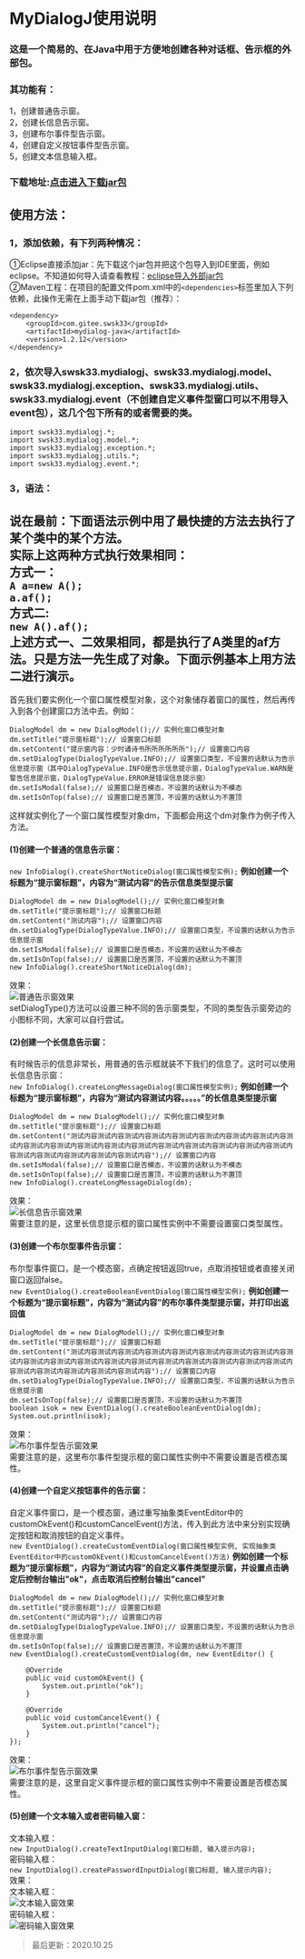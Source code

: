 # MyDialogJ使用说明
### 这是一个简易的、在Java中用于方便地创建各种对话框、告示框的外部包。
### 其功能有：
1，创建普通告示窗。<br>
2，创建长信息告示窗。<br>
3，创建布尔事件型告示窗。<br>
4，创建自定义按钮事件型告示窗。<br>
5，创建文本信息输入框。<br>
### 下载地址:[点击进入下载jar包](https://gitee.com/swsk33/MyDialogJ/releases)
## 使用方法：
### 1，添加依赖，有下列两种情况：
①Eclipse直接添加jar：先下载这个jar包并把这个包导入到IDE里面，例如eclipse。不知道如何导入请查看教程：[eclipse导入外部jar包](https://blog.csdn.net/czbqoo01/article/details/72803450)<br>
②Maven工程：在项目的配置文件pom.xml中的```<dependencies>```标签里加入下列依赖，此操作无需在上面手动下载jar包（推荐）：<br>
```
<dependency>
	<groupId>com.gitee.swsk33</groupId>
	<artifactId>mydialog-java</artifactId>
	<version>1.2.12</version>
</dependency>
```
### 2，依次导入swsk33.mydialogj、swsk33.mydialogj.model、swsk33.mydialogj.exception、swsk33.mydialogj.utils、swsk33.mydialogj.event（不创建自定义事件型窗口可以不用导入event包），这几个包下所有的或者需要的类。
```
import swsk33.mydialogj.*;
import swsk33.mydialogj.model.*;
import swsk33.mydialogj.exception.*;
import swsk33.mydialogj.utils.*;
import swsk33.mydialogj.event.*;
```
### 3，语法：
**说在最前：下面语法示例中用了最快捷的方法去执行了某个类中的某个方法。**<br>
**实际上这两种方式执行效果相同：**<br>
**方式一：**<br>
```A a=new A();```<br>
```a.af();```<br>
**方式二:**<br>
```new A().af();```<br>
**上述方式一、二效果相同，都是执行了A类里的af方法。只是方法一先生成了对象。下面示例基本上用方法二进行演示。**<br>
--------------------------------------------------------------------------------------------------------------------
首先我们要实例化一个窗口属性模型对象，这个对象储存着窗口的属性，然后再传入到各个创建窗口方法中去。例如：<br>
```
DialogModel dm = new DialogModel();// 实例化窗口模型对象
dm.setTitle("提示窗标题");// 设置窗口标题
dm.setContent("提示窗内容：少时诵诗书所所所所所所");// 设置窗口内容
dm.setDialogType(DialogTypeValue.INFO);// 设置窗口类型，不设置的话默认为告示信息提示窗（其中DialogTypeValue.INFO是告示信息提示窗，DialogTypeValue.WARN是警告信息提示窗，DialogTypeValue.ERROR是错误信息提示窗）
dm.setIsModal(false);// 设置窗口是否模态，不设置的话默认为不模态
dm.setIsOnTop(false);// 设置窗口是否置顶，不设置的话默认为不置顶
```
这样就实例化了一个窗口属性模型对象dm，下面都会用这个dm对象作为例子传入方法。<br>
#### (1)创建一个普通的信息告示窗：
```new InfoDialog().createShortNoticeDialog(窗口属性模型实例);```
**例如创建一个标题为“提示窗标题”，内容为“测试内容”的告示信息类型提示窗**
```
DialogModel dm = new DialogModel();// 实例化窗口模型对象
dm.setTitle("提示窗标题");// 设置窗口标题
dm.setContent("测试内容");// 设置窗口内容
dm.setDialogType(DialogTypeValue.INFO);// 设置窗口类型，不设置的话默认为告示信息提示窗
dm.setIsModal(false);// 设置窗口是否模态，不设置的话默认为不模态
dm.setIsOnTop(false);// 设置窗口是否置顶，不设置的话默认为不置顶
new InfoDialog().createShortNoticeDialog(dm);
```
效果：<br>
![普通告示窗效果](https://file.moetu.org/images/2020/08/26/1c98210268e0e3837.jpg)<br>
setDialogType()方法可以设置三种不同的告示窗类型，不同的类型告示窗旁边的小图标不同，大家可以自行尝试。<br>
#### (2)创建一个长信息告示窗：
有时候告示的信息非常长，用普通的告示框就装不下我们的信息了。这时可以使用长信息告示窗：<br>
```new InfoDialog().createLongMessageDialog(窗口属性模型实例);```
**例如创建一个标题为“提示窗标题”，内容为“测试内容测试内容。。。。。”的长信息类型提示窗**
```
DialogModel dm = new DialogModel();// 实例化窗口模型对象
dm.setTitle("提示窗标题");// 设置窗口标题
dm.setContent("测试内容测试内容测试内容测试内容测试内容测试内容测试内容测试内容测试内容测试内容测试内容测试内容测试内容测试内容测试内容测试内容测试内容测试内容测试内容测试内容测试内容测试内容测试内容测试内容");// 设置窗口内容
dm.setIsModal(false);// 设置窗口是否模态，不设置的话默认为不模态
dm.setIsOnTop(false);// 设置窗口是否置顶，不设置的话默认为不置顶
new InfoDialog().createLongMessageDialog(dm);
```
效果：<br>
![长信息告示窗效果](https://file.moetu.org/images/2020/08/26/280e671fa87084c0f.jpg)<br>
需要注意的是，这里长信息提示框的窗口属性实例中不需要设置窗口类型属性。<br>
#### (3)创建一个布尔型事件告示窗：
布尔型事件窗口，是一个模态窗，点确定按钮返回true，点取消按钮或者直接关闭窗口返回false。<br>
```new EventDialog().createBooleanEventDialog(窗口属性模型实例);```
**例如创建一个标题为“提示窗标题”，内容为“测试内容”的布尔事件类型提示窗，并打印出返回值**
```
DialogModel dm = new DialogModel();// 实例化窗口模型对象
dm.setTitle("提示窗标题");// 设置窗口标题
dm.setContent("测试内容测试内容测试内容测试内容测试内容测试内容测试内容测试内容测试内容测试内容测试内容测试内容测试内容测试内容测试内容测试内容测试内容测试内容测试内容测试内容测试内容测试内容测试内容测试内容");// 设置窗口内容
dm.setDialogType(DialogTypeValue.INFO);// 设置窗口类型，不设置的话默认为告示信息提示窗
dm.setIsOnTop(false);// 设置窗口是否置顶，不设置的话默认为不置顶
boolean isok = new EventDialog().createBooleanEventDialog(dm);
System.out.println(isok);
```
效果：<br>
![布尔事件型告示窗效果](https://file.moetu.org/images/2020/08/26/383fc4cf812e967a4.jpg)<br>
需要注意的是，这里布尔事件型提示框的窗口属性实例中不需要设置是否模态属性。<br>
#### (4)创建一个自定义按钮事件的告示窗：
自定义事件窗口，是一个模态窗，通过重写抽象类EventEditor中的customOkEvent()和customCancelEvent()方法，传入到此方法中来分别实现确定按钮和取消按钮的自定义事件。<br>
```new EventDialog().createCustomEventDialog(窗口属性模型实例, 实现抽象类EventEditor中的customOkEvent()和customCancelEvent()方法)```
**例如创建一个标题为“提示窗标题”，内容为“测试内容”的自定义事件类型提示窗，并设置点击确定后控制台输出"ok"，点击取消后控制台输出"cancel"**
```
DialogModel dm = new DialogModel();// 实例化窗口模型对象
dm.setTitle("提示窗标题");// 设置窗口标题
dm.setContent("测试内容");// 设置窗口内容
dm.setDialogType(DialogTypeValue.INFO);// 设置窗口类型，不设置的话默认为告示信息提示窗
dm.setIsOnTop(false);// 设置窗口是否置顶，不设置的话默认为不置顶
new EventDialog().createCustomEventDialog(dm, new EventEditor() {

	@Override
	public void customOkEvent() {
		System.out.println("ok");
	}

	@Override
	public void customCancelEvent() {
		System.out.println("cancel");
	}
});
```
效果：<br>
![布尔事件型告示窗效果](https://file.moetu.org/images/2020/08/26/494e3e7652482d9ed.jpg)<br>
需要注意的是，这里自定义事件提示框的窗口属性实例中不需要设置是否模态属性。<br>
#### (5)创建一个文本输入或者密码输入窗：
文本输入框：<br>
```new InputDialog().createTextInputDialog(窗口标题, 输入提示内容);```<br>
密码输入框：<br>
```new InputDialog().createPasswordInputDialog(窗口标题, 输入提示内容);```<br>
效果：<br>
文本输入框：<br>
![文本输入窗效果](https://file.moetu.org/images/2020/10/15/56ba94d1e482060db.jpg)<br>
密码输入框：<br>
![密码输入窗效果](https://file.moetu.org/images/2020/10/15/65da1a99ea32e9bdd.jpg)<br>

>最后更新：2020.10.25